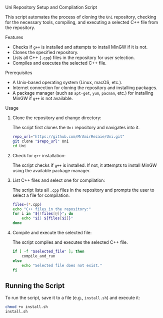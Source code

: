 Uni Repository Setup and Compilation Script

This script automates the process of cloning the `Uni` repository, checking for the necessary tools, compiling, and executing a selected C++ file from the repository.

Features

- Checks if `g++` is installed and attempts to install MinGW if it is not.
- Clones the specified repository.
- Lists all C++ (`.cpp`) files in the repository for user selection.
- Compiles and executes the selected C++ file.

Prerequisites

- A Unix-based operating system (Linux, macOS, etc.).
- Internet connection for cloning the repository and installing packages.
- A package manager (such as `apt-get`, `yum`, `pacman`, etc.) for installing MinGW if `g++` is not available.

Usage

1. Clone the repository and change directory:

    The script first clones the `Uni` repository and navigates into it.

    ```bash
    repo_url="https://github.com/MrAmirRezaie/Uni.git"
    git clone "$repo_url" Uni
    cd Uni
    ```

2. Check for `g++` installation:

    The script checks if `g++` is installed. If not, it attempts to install MinGW using the available package manager.

3. List C++ files and select one for compilation:

    The script lists all `.cpp` files in the repository and prompts the user to select a file for compilation.

    ```bash
    files=(*.cpp)
    echo "C++ files in the repository:"
    for i in "${!files[@]}"; do
        echo "$i) ${files[$i]}"
    done
    ```

4. Compile and execute the selected file:

    The script compiles and executes the selected C++ file.

    ```bash
    if [ -f "$selected_file" ]; then
        compile_and_run
    else
        echo "Selected file does not exist."
    fi
    ```

## Running the Script

To run the script, save it to a file (e.g., `install.sh`) and execute it:

```bash
chmod +x install.sh
install.sh
